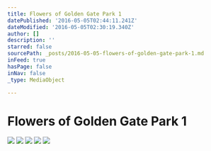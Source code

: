 ```yaml
---
title: Flowers of Golden Gate Park 1
datePublished: '2016-05-05T02:44:11.241Z'
dateModified: '2016-05-05T02:30:19.340Z'
author: []
description: ''
starred: false
sourcePath: _posts/2016-05-05-flowers-of-golden-gate-park-1.md
inFeed: true
hasPage: false
inNav: false
_type: MediaObject

---
```

# Flowers of Golden Gate Park 1
![](https://the-grid-user-content.s3-us-west-2.amazonaws.com/9ddf05b1-bbaf-423a-8fac-2f0704ffcd6b.jpg)
![](https://the-grid-user-content.s3-us-west-2.amazonaws.com/20c623e2-bd81-4f59-a94a-97695a6e522c.jpg)
![](https://the-grid-user-content.s3-us-west-2.amazonaws.com/07e31214-faea-4287-a3b6-fb5ea42f41f2.jpg)
![](https://the-grid-user-content.s3-us-west-2.amazonaws.com/c8af6d09-50dd-4c92-88b6-6a9485ce27ae.jpg)
![](https://the-grid-user-content.s3-us-west-2.amazonaws.com/ae752778-6583-4cfb-a5e5-d7db1c4843a9.jpg)
